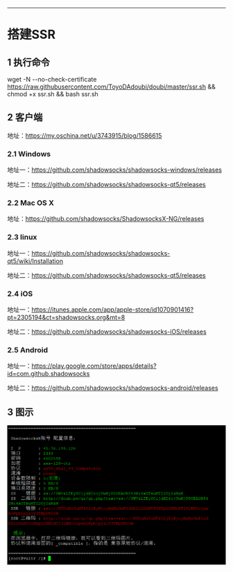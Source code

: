 ------



# 搭建SSR

## 1 执行命令

   wget -N --no-check-certificate https://raw.githubusercontent.com/ToyoDAdoubi/doubi/master/ssr.sh && chmod +x ssr.sh && bash ssr.sh
   
## 2 客户端

   地址：https://my.oschina.net/u/3743915/blog/1586615

### 2.1 Windows

   地址一：https://github.com/shadowsocks/shadowsocks-windows/releases
   
   地址二：https://github.com/shadowsocks/shadowsocks-qt5/releases
        
### 2.2 Mac OS X

   地址：https://github.com/shadowsocks/ShadowsocksX-NG/releases
   
### 2.3 linux

   地址一：https://github.com/shadowsocks/shadowsocks-qt5/wiki/Installation
   
   地址二：https://github.com/shadowsocks/shadowsocks-qt5/releases
        
### 2.4 iOS

   地址一：https://itunes.apple.com/app/apple-store/id1070901416?pt=2305194&ct=shadowsocks.org&mt=8
   
   地址二：https://github.com/shadowsocks/shadowsocks-iOS/releases
        
### 2.5 Android

   地址一：https://play.google.com/store/apps/details?id=com.github.shadowsocks
   
   地址二：https://github.com/shadowsocks/shadowsocks-android/releases
        
## 3 图示

   ![](../images/ssr.png__thumbnail)
